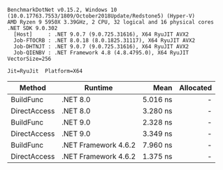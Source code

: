 ```

BenchmarkDotNet v0.15.2, Windows 10 (10.0.17763.7553/1809/October2018Update/Redstone5) (Hyper-V)
AMD Ryzen 9 5950X 3.39GHz, 2 CPU, 32 logical and 16 physical cores
.NET SDK 9.0.302
  [Host]     : .NET 9.0.7 (9.0.725.31616), X64 RyuJIT AVX2
  Job-FTOCRB : .NET 8.0.18 (8.0.1825.31117), X64 RyuJIT AVX2
  Job-DHTNJT : .NET 9.0.7 (9.0.725.31616), X64 RyuJIT AVX2
  Job-QIENBV : .NET Framework 4.8 (4.8.4795.0), X64 RyuJIT VectorSize=256

Jit=RyuJit  Platform=X64  

```
| Method       | Runtime              | Mean     | Allocated |
|------------- |--------------------- |---------:|----------:|
| BuildFunc    | .NET 8.0             | 5.016 ns |         - |
| DirectAccess | .NET 8.0             | 3.280 ns |         - |
| BuildFunc    | .NET 9.0             | 2.328 ns |         - |
| DirectAccess | .NET 9.0             | 3.349 ns |         - |
| BuildFunc    | .NET Framework 4.6.2 | 7.960 ns |         - |
| DirectAccess | .NET Framework 4.6.2 | 1.375 ns |         - |
